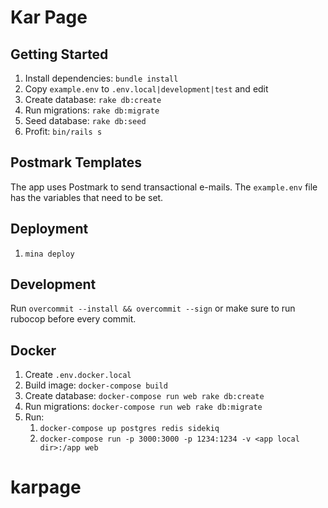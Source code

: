 # Kar Page

## Getting Started

1. Install dependencies: `bundle install`
2. Copy `example.env` to `.env.local|development|test` and edit
3. Create database: `rake db:create`
4. Run migrations: `rake db:migrate`
5. Seed database: `rake db:seed`
6. Profit: `bin/rails s`

## Postmark Templates

The app uses Postmark to send transactional e-mails. 
The `example.env` file has the variables that need to be set.

## Deployment

1. `mina deploy`

## Development

Run `overcommit --install && overcommit --sign` or make sure to run rubocop before every commit.

## Docker

1. Create `.env.docker.local`
2. Build image: `docker-compose build`
3. Create database: `docker-compose run web rake db:create`
4. Run migrations: `docker-compose run web rake db:migrate`
5. Run:
    1. `docker-compose up postgres redis sidekiq`
    2. `docker-compose run -p 3000:3000 -p 1234:1234 -v <app local dir>:/app web`
# karpage
